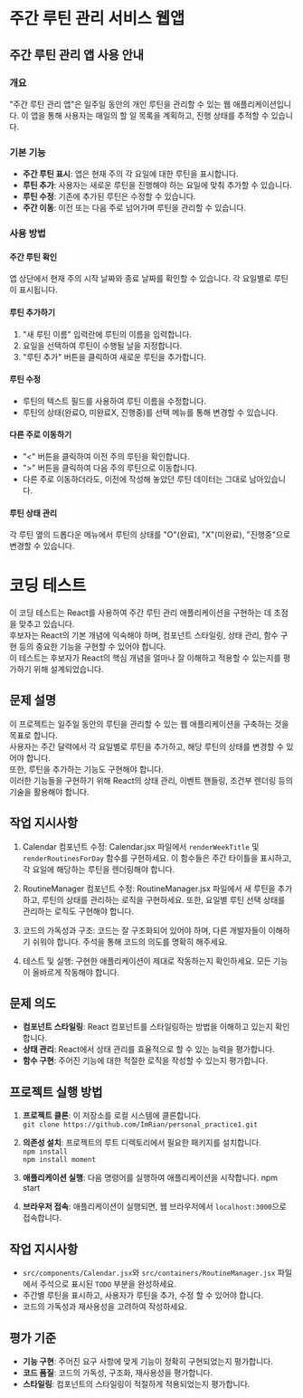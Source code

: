 # 주간 루틴 관리 서비스 웹앱

## 주간 루틴 관리 앱 사용 안내

### 개요

"주간 루틴 관리 앱"은 일주일 동안의 개인 루틴을 관리할 수 있는 웹 애플리케이션입니다. 이 앱을 통해 사용자는 매일의 할 일 목록을 계획하고, 진행 상태를 추적할 수 있습니다.

### 기본 기능

- **주간 루틴 표시**: 앱은 현재 주의 각 요일에 대한 루틴을 표시합니다.
- **루틴 추가**: 사용자는 새로운 루틴을 진행해야 하는 요일에 맞춰 추가할 수 있습니다.
- **루틴 수정**: 기존에 추가된 루틴은 수정할 수 있습니다.
- **주간 이동**: 이전 또는 다음 주로 넘어가며 루틴을 관리할 수 있습니다.

### 사용 방법

#### 주간 루틴 확인

앱 상단에서 현재 주의 시작 날짜와 종료 날짜를 확인할 수 있습니다. 각 요일별로 루틴이 표시됩니다.

#### 루틴 추가하기

1. "새 루틴 이름" 입력란에 루틴의 이름을 입력합니다.
2. 요일을 선택하여 루틴이 수행될 날을 지정합니다.
3. "루틴 추가" 버튼을 클릭하여 새로운 루틴을 추가합니다.

#### 루틴 수정

- 루틴의 텍스트 필드를 사용하여 루틴 이름을 수정합니다.
- 루틴의 상태(완료O, 미완료X, 진행중)를 선택 메뉴를 통해 변경할 수 있습니다.

#### 다른 주로 이동하기

- "<" 버튼을 클릭하여 이전 주의 루틴을 확인합니다.
- ">" 버튼을 클릭하여 다음 주의 루틴으로 이동합니다.
- 다른 주로 이동하더라도, 이전에 작성해 놓았던 루틴 데이터는 그대로 남아있습니다.

#### 루틴 상태 관리

각 루틴 옆의 드롭다운 메뉴에서 루틴의 상태를 "O"(완료), "X"(미완료), "진행중"으로 변경할 수 있습니다.

# 코딩 테스트 
이 코딩 테스트는 React를 사용하여 주간 루틴 관리 애플리케이션을 구현하는 데 초점을 맞추고 있습니다.  
후보자는 React의 기본 개념에 익숙해야 하며, 컴포넌트 스타일링, 상태 관리, 함수 구현 등의 중요한 기능을 구현할 수 있어야 합니다.  
이 테스트는 후보자가 React의 핵심 개념을 얼마나 잘 이해하고 적용할 수 있는지를 평가하기 위해 설계되었습니다.

## 문제 설명
이 프로젝트는 일주일 동안의 루틴을 관리할 수 있는 웹 애플리케이션을 구축하는 것을 목표로 합니다.  
사용자는 주간 달력에서 각 요일별로 루틴을 추가하고, 해당 루틴의 상태를 변경할 수 있어야 합니다.  
또한, 루틴을 추가하는 기능도 구현해야 합니다.  
이러한 기능들을 구현하기 위해 React의 상태 관리, 이벤트 핸들링, 조건부 렌더링 등의 기술을 활용해야 합니다.

## 작업 지시사항
1. Calendar 컴포넌트 수정: Calendar.jsx 파일에서 `renderWeekTitle` 및 `renderRoutinesForDay` 함수를 구현하세요. 이 함수들은 주간 타이틀을 표시하고, 각 요일에 해당하는 루틴을 렌더링해야 합니다.

2. RoutineManager 컴포넌트 수정: RoutineManager.jsx 파일에서 새 루틴을 추가하고, 루틴의 상태를 관리하는 로직을 구현하세요. 또한, 요일별 루틴 선택 상태를 관리하는 로직도 구현해야 합니다.

3. 코드의 가독성과 구조: 코드는 잘 구조화되어 있어야 하며, 다른 개발자들이 이해하기 쉬워야 합니다. 주석을 통해 코드의 의도를 명확히 해주세요.

4. 테스트 및 실행: 구현한 애플리케이션이 제대로 작동하는지 확인하세요. 모든 기능이 올바르게 작동해야 합니다.

## 문제 의도

- **컴포넌트 스타일링**: React 컴포넌트를 스타일링하는 방법을 이해하고 있는지 확인합니다.
- **상태 관리**: React에서 상태 관리를 효율적으로 할 수 있는 능력을 평가합니다.
- **함수 구현**: 주어진 기능에 대한 적절한 로직을 작성할 수 있는지 평가합니다.

## 프로젝트 실행 방법

1. **프로젝트 클론**: 이 저장소를 로컬 시스템에 클론합니다.  
```git clone https://github.com/ImRian/personal_practice1.git```

2. **의존성 설치**: 프로젝트의 루트 디렉토리에서 필요한 패키지를 설치합니다.  
```npm install```  
```npm install moment```

3. **애플리케이션 실행**: 다음 명령어를 실행하여 애플리케이션을 시작합니다.
npm start

4. **브라우저 접속**: 애플리케이션이 실행되면, 웹 브라우저에서 `localhost:3000`으로 접속합니다.

## 작업 지시사항

- `src/components/Calendar.jsx`와 `src/containers/RoutineManager.jsx` 파일에서 주석으로 표시된 `TODO` 부분을 완성하세요.
- 주간별 루틴을 표시하고, 사용자가 루틴을 추가, 수정 할 수 있어야 합니다.
- 코드의 가독성과 재사용성을 고려하여 작성하세요.

## 평가 기준

- **기능 구현**: 주어진 요구 사항에 맞게 기능이 정확히 구현되었는지 평가합니다.
- **코드 품질**: 코드의 가독성, 구조화, 재사용성을 평가합니다.
- **스타일링**: 컴포넌트의 스타일링이 적절하게 적용되었는지 평가합니다.
